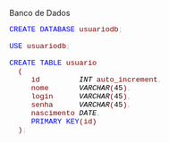 Banco de Dados

<font face="Courier New" size="2">
<font color = "blue">CREATE</font>&nbsp;<font color = "blue">DATABASE</font>&nbsp;<font color = "maroon">usuariodb</font><font color = "silver">;</font>
<br/>
<br/><font color = "blue">USE</font>&nbsp;<font color = "maroon">usuariodb</font><font color = "silver">;</font>
<br/>
<br/><font color = "blue">CREATE</font>&nbsp;<font color = "blue">TABLE</font>&nbsp;<font color = "maroon">usuario</font>
<br/>&nbsp;&nbsp;<font color = "maroon">(</font>
<br/>&nbsp;&nbsp;&nbsp;&nbsp;&nbsp;<font color = "maroon">id</font>&nbsp;&nbsp;&nbsp;&nbsp;&nbsp;&nbsp;&nbsp;&nbsp;&nbsp;<font color = "black"><i>INT</i></font>&nbsp;<font color = "maroon">auto_increment</font><font color = "silver">,</font>
<br/>&nbsp;&nbsp;&nbsp;&nbsp;&nbsp;<font color = "maroon">nome</font>&nbsp;&nbsp;&nbsp;&nbsp;&nbsp;&nbsp;&nbsp;<font color = "black"><i>VARCHAR</i></font><font color = "maroon">(</font><font color = "black">45</font><font color = "maroon">)</font><font color = "silver">,</font>
<br/>&nbsp;&nbsp;&nbsp;&nbsp;&nbsp;<font color = "maroon">login</font>&nbsp;&nbsp;&nbsp;&nbsp;&nbsp;&nbsp;<font color = "black"><i>VARCHAR</i></font><font color = "maroon">(</font><font color = "black">45</font><font color = "maroon">)</font><font color = "silver">,</font>
<br/>&nbsp;&nbsp;&nbsp;&nbsp;&nbsp;<font color = "maroon">senha</font>&nbsp;&nbsp;&nbsp;&nbsp;&nbsp;&nbsp;<font color = "black"><i>VARCHAR</i></font><font color = "maroon">(</font><font color = "black">45</font><font color = "maroon">)</font><font color = "silver">,</font>
<br/>&nbsp;&nbsp;&nbsp;&nbsp;&nbsp;<font color = "maroon">nascimento</font>&nbsp;<font color = "black"><i>DATE</i></font><font color = "silver">,</font>
<br/>&nbsp;&nbsp;&nbsp;&nbsp;&nbsp;<font color = "blue">PRIMARY</font>&nbsp;<font color = "blue">KEY</font><font color = "maroon">(</font><font color = "maroon">id</font><font color = "maroon">)</font>
<br/>&nbsp;&nbsp;<font color = "maroon">)</font><font color = "silver">;</font>&nbsp;
</font>
